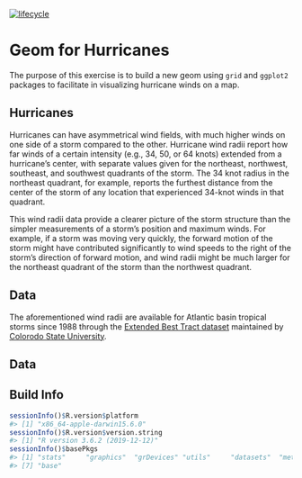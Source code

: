 
[![lifecycle](https://img.shields.io/badge/lifecycle-experimental-orange.svg)](https://www.tidyverse.org/lifecycle/#experimental)

# Geom for Hurricanes

The purpose of this exercise is to build a new geom using `grid` and
`ggplot2` packages to facilitate in visualizing hurricane winds on a
map.

## Hurricanes

Hurricanes can have asymmetrical wind fields, with much higher winds on
one side of a storm compared to the other. Hurricane wind radii report
how far winds of a certain intensity (e.g., 34, 50, or 64 knots)
extended from a hurricane’s center, with separate values given for the
northeast, northwest, southeast, and southwest quadrants of the storm.
The 34 knot radius in the northeast quadrant, for example, reports the
furthest distance from the center of the storm of any location that
experienced 34-knot winds in that quadrant.

This wind radii data provide a clearer picture of the storm structure
than the simpler measurements of a storm’s position and maximum winds.
For example, if a storm was moving very quickly, the forward motion of
the storm might have contributed significantly to wind speeds to the
right of the storm’s direction of forward motion, and wind radii might
be much larger for the northeast quadrant of the storm than the
northwest quadrant.

## Data

The aforementioned wind radii are available for Atlantic basin tropical
storms since 1988 through the [Extended Best Tract
dataset](http://rammb.cira.colostate.edu/research/tropical_cyclones/tc_extended_best_track_dataset/)
maintained by [Colorodo State University](https://www.colostate.edu/).

## Data

## Build Info

``` r
sessionInfo()$R.version$platform
#> [1] "x86_64-apple-darwin15.6.0"
sessionInfo()$R.version$version.string
#> [1] "R version 3.6.2 (2019-12-12)"
sessionInfo()$basePkgs
#> [1] "stats"     "graphics"  "grDevices" "utils"     "datasets"  "methods"  
#> [7] "base"
```
